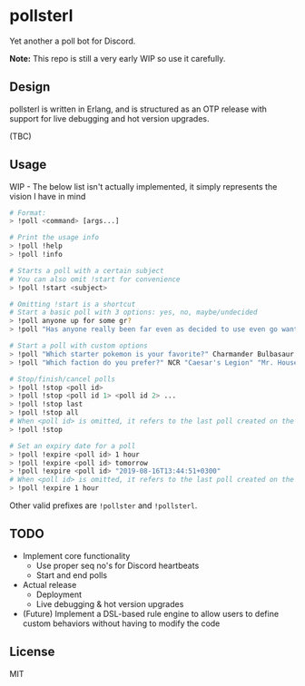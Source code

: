 # pollsterl
Yet another a poll bot for Discord.

**Note:** This repo is still a very early WIP so use it carefully.

## Design
pollsterl is written in Erlang, and is structured as an OTP release with support for live debugging and hot version upgrades.

(TBC)

## Usage
WIP - The below list isn't actually implemented, it simply represents the vision I have in mind
```bash
# Format:
> !poll <command> [args...]

# Print the usage info
> !poll !help
> !poll !info

# Starts a poll with a certain subject
# You can also omit !start for convenience
> !poll !start <subject>

# Omitting !start is a shortcut
# Start a basic poll with 3 options: yes, no, maybe/undecided
> !poll anyone up for some gr?
> !poll "Has anyone really been far even as decided to use even go want to do look more like?"

# Start a poll with custom options
> !poll "Which starter pokemon is your favorite?" Charmander Bulbasaur Squirtle
> !poll "Which faction do you prefer?" NCR "Caesar's Legion" "Mr. House" "I go about my own way"

# Stop/finish/cancel polls
> !poll !stop <poll id>
> !poll !stop <poll id 1> <poll id 2> ...
> !poll !stop last
> !poll !stop all
# When <poll id> is omitted, it refers to the last poll created on the channel
> !poll !stop

# Set an expiry date for a poll
> !poll !expire <poll id> 1 hour
> !poll !expire <poll id> tomorrow
> !poll !expire <poll id> "2019-08-16T13:44:51+0300"
# When <poll id> is omitted, it refers to the last poll created on the channel
> !poll !expire 1 hour
```

Other valid prefixes are `!pollster` and `!pollsterl`.

## TODO
- Implement core functionality
    - Use proper seq no's for Discord heartbeats
    - Start and end polls
- Actual release
    - Deployment
    - Live debugging & hot version upgrades
- (Future) Implement a DSL-based rule engine to allow users to define custom behaviors without having to modify the code

## License
MIT
